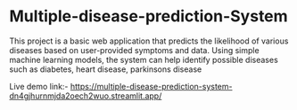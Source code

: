 # Multiple-disease-prediction-System
This project is a basic web application that predicts the likelihood of various diseases based on user-provided symptoms and data. Using simple machine learning models, the system can help identify possible diseases such as diabetes, heart disease, parkinsons disease


Live demo link:- https://multiple-disease-prediction-system-dn4gjhurnmjda2oech2wuo.streamlit.app/
